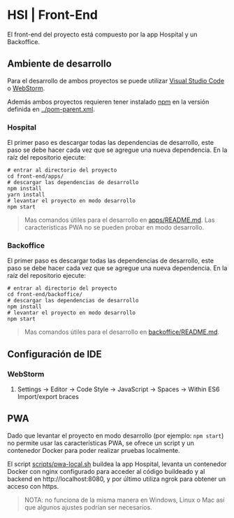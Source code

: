 # HSI | Front-End

El front-end del proyecto está compuesto por la app Hospital y un Backoffice.

## Ambiente de desarrollo

Para el desarrollo de ambos proyectos se puede utilizar [Visual Studio Code](https://code.visualstudio.com/Download) o [WebStorm](https://www.jetbrains.com/webstorm/download/).

Además ambos proyectos requieren tener instalado [npm](https://www.npmjs.com/get-npm) en la versión definida en [../pom-parent.xml](../pom-parent.xml#L19).

### Hospital

El primer paso es descargar todas las dependencias de desarrollo, este paso se debe hacer cada vez que se agregue una nueva dependencia. En la raíz del repositorio ejecute:

```shell
# entrar al directorio del proyecto
cd front-end/apps/
# descargar las dependencias de desarrollo
npm install
yarn install
# levantar el proyecto en modo desarrollo
npm start
```

> Mas comandos útiles para el desarrollo en [apps/README.md](apps/README.md).
> Las características PWA no se pueden probar en modo desarrollo.

### Backoffice

El primer paso es descargar todas las dependencias de desarrollo, este paso se debe hacer cada vez que se agregue una nueva dependencia. En la raíz del repositorio ejecute:

```shell
# entrar al directorio del proyecto
cd front-end/backoffice/
# descargar las dependencias de desarrollo
npm install
# levantar el proyecto en modo desarrollo
npm start
```

> Mas comandos útiles para el desarrollo en [backoffice/README.md](backoffice/README.md).

## Configuración de IDE

### WebStorm 

1. Settings -> Editor -> Code Style -> JavaScript -> Spaces -> Within ES6 Import/export braces

## PWA

Dado que levantar el proyecto en modo desarrollo (por ejemplo: `npm start`) no permite usar las características PWA, se ofrece un script y un contenedor Docker para poder realizar pruebas localmente.

El script [scripts/pwa-local.sh](../scripts/pwa-local.sh) buildea la app Hospital, levanta un contenedor Docker con nginx configurado para acceder al código buildeado y al backend en http://localhost:8080, y por último utiliza ngrok para obtener un acceso con https.

> NOTA: no funciona de la misma manera en Windows, Linux o Mac así que algunos ajustes podrían ser necesarios.
